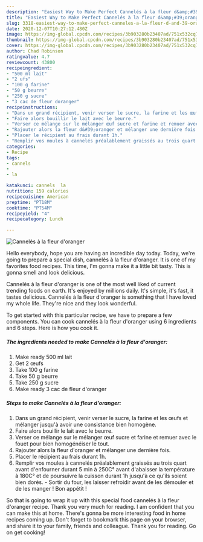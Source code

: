 ```yaml
---
description: "Easiest Way to Make Perfect Cannelés à la fleur d&amp;#39;oranger"
title: "Easiest Way to Make Perfect Cannelés à la fleur d&amp;#39;oranger"
slug: 3318-easiest-way-to-make-perfect-canneles-a-la-fleur-d-and-39-oranger
date: 2020-12-07T10:27:12.480Z
image: https://img-global.cpcdn.com/recipes/3b903280b23407ad/751x532cq70/canneles-a-la-fleur-doranger-photo-principale-de-la-recette.jpg
thumbnail: https://img-global.cpcdn.com/recipes/3b903280b23407ad/751x532cq70/canneles-a-la-fleur-doranger-photo-principale-de-la-recette.jpg
cover: https://img-global.cpcdn.com/recipes/3b903280b23407ad/751x532cq70/canneles-a-la-fleur-doranger-photo-principale-de-la-recette.jpg
author: Chad Robinson
ratingvalue: 4.7
reviewcount: 43800
recipeingredient:
- "500 ml lait"
- "2 ufs"
- "100 g farine"
- "50 g beurre"
- "250 g sucre"
- "3 cac de fleur doranger"
recipeinstructions:
- "Dans un grand récipient, venir verser le sucre, la farine et les œufs et mélanger jusqu&#39;à avoir une consistance bien homogène."
- "Faire alors bouillir le lait avec le beurre."
- "Verser ce mélange sur le mélanger œuf sucre et farine et remuer avec le fouet pour bien homogénéiser le tout."
- "Rajouter alors la fleur d&#39;oranger et mélanger une dernière fois."
- "Placer le récipient au frais durant 1h."
- "Remplir vos moules à cannelés préalablement graissés au trois quart avant d&#39;enfourner durant 5 min à 250C° avant d&#39;abaisser la température à 180C° et de poursuivre la cuisson durant 1h jusqu&#39;à ce qu&#39;ils soient bien dorés.  Sortir du four, les laisser refroidir avant de les démouler et de les manger ! Bon appétit !"
categories:
- Recipe
tags:
- cannels
- 
- la

katakunci: cannels  la 
nutrition: 159 calories
recipecuisine: American
preptime: "PT18M"
cooktime: "PT54M"
recipeyield: "4"
recipecategory: Lunch

---
```



![Cannelés à la fleur d&#39;oranger](https://img-global.cpcdn.com/recipes/3b903280b23407ad/751x532cq70/canneles-a-la-fleur-doranger-photo-principale-de-la-recette.jpg)

Hello everybody, hope you are having an incredible day today. Today, we're going to prepare a special dish, cannelés à la fleur d&#39;oranger. It is one of my favorites food recipes. This time, I'm gonna make it a little bit tasty. This is gonna smell and look delicious.

Cannelés à la fleur d&#39;oranger is one of the most well liked of current trending foods on earth. It's enjoyed by millions daily. It's simple, it's fast, it tastes delicious. Cannelés à la fleur d&#39;oranger is something that I have loved my whole life. They're nice and they look wonderful.




To get started with this particular recipe, we have to prepare a few components. You can cook cannelés à la fleur d&#39;oranger using 6 ingredients and 6 steps. Here is how you cook it.

<!--inarticleads1-->

##### The ingredients needed to make Cannelés à la fleur d&#39;oranger:

1. Make ready 500 ml lait
1. Get 2 œufs
1. Take 100 g farine
1. Take 50 g beurre
1. Take 250 g sucre
1. Make ready 3 cac de fleur d&#39;oranger




<!--inarticleads2-->

##### Steps to make Cannelés à la fleur d&#39;oranger:

1. Dans un grand récipient, venir verser le sucre, la farine et les œufs et mélanger jusqu&#39;à avoir une consistance bien homogène.
1. Faire alors bouillir le lait avec le beurre.
1. Verser ce mélange sur le mélanger œuf sucre et farine et remuer avec le fouet pour bien homogénéiser le tout.
1. Rajouter alors la fleur d&#39;oranger et mélanger une dernière fois.
1. Placer le récipient au frais durant 1h.
1. Remplir vos moules à cannelés préalablement graissés au trois quart avant d&#39;enfourner durant 5 min à 250C° avant d&#39;abaisser la température à 180C° et de poursuivre la cuisson durant 1h jusqu&#39;à ce qu&#39;ils soient bien dorés.  - Sortir du four, les laisser refroidir avant de les démouler et de les manger ! Bon appétit !




So that is going to wrap it up with this special food cannelés à la fleur d&#39;oranger recipe. Thank you very much for reading. I am confident that you can make this at home. There's gonna be more interesting food in home recipes coming up. Don't forget to bookmark this page on your browser, and share it to your family, friends and colleague. Thank you for reading. Go on get cooking!
